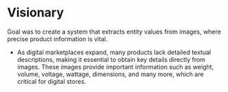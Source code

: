 # Visionary
Goal was to create a system that extracts entity values from images, where precise product information is vital.

- As digital marketplaces expand, many products lack detailed textual descriptions, making it essential to obtain key details directly from images. These images provide important information such as weight, volume, voltage, wattage, dimensions, and many more, which are critical for digital stores.
